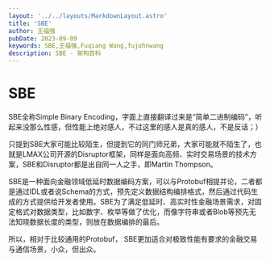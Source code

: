 ```yaml
---
layout: '../../layouts/MarkdownLayout.astro'
title: 'SBE'
author: 王福强
pubDate: 2023-09-09
keywords: SBE,王福强,Fuqiang Wang,fujohnwang
description: SBE - 架构百科
---
```


# SBE

SBE全称Simple Binary Encoding，字面上直接翻译过来是“简单二进制编码”，听起来没那么性感，但性能上绝对感人，不过这里的感人是真的感人，不是反话；）

只提到SBE大家可能比较陌生，但提到它的同门师兄弟，大家可能就不陌生了，也就是LMAX公司开源的Disruptor框架，同样是面向高频、实时交易场景的技术方案，SBE和Disruptor都是出自同一人之手，即Martin Thompson。

SBE是一种面向金融领域低延时数据编码方案，可以与Protobuf相提并论，二者都是通过IDL或者说Schema的方式，预先定义数据结构编排格式，然后通过代码生成的方式提供给开发者使用。SBE为了满足低延时、高实时性金融场景需求，对固定格式对数据类型，比如数字、枚举等做了优化，而像字符串或者Blob等预先无法知晓数据长度的类型，则放在数据编排的最后。

所以，相对于比较通用的Protobuf， SBE更加适合对极致性能有要求的金融交易与通信场景，小众，但出众。

